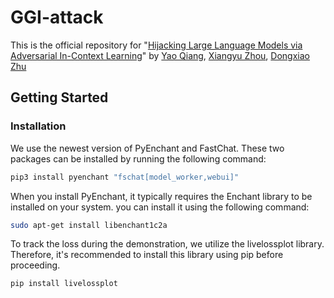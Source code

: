 # GGI-attack
This is the official repository for "[Hijacking Large Language Models via Adversarial In-Context Learning](https://arxiv.org/abs/2311.09948)" by [Yao Qiang](https://qiangyao1988.github.io/), [Xiangyu Zhou](www.linkedin.com/in/xiangyu-zhou-71086321a), [Dongxiao Zhu](https://dongxiaozhu.github.io/)

## Getting Started
### Installation
We use the newest version of PyEnchant and FastChat. These two packages can be installed by running the following command:
```bash
pip3 install pyenchant "fschat[model_worker,webui]"
```

When you install PyEnchant, it typically requires the Enchant library to be installed on your system. you can install it using the following command:
```bash
sudo apt-get install libenchant1c2a
```

To track the loss during the demonstration, we utilize the livelossplot library. Therefore, it's recommended to install this library using pip before proceeding.
```bash
pip install livelossplot
```
